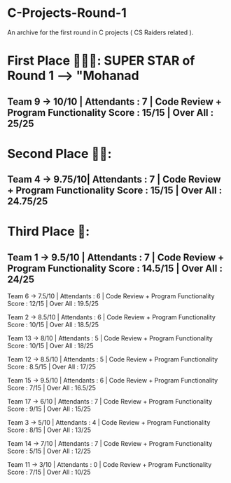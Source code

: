 # C-Projects-Round-1
An archive for the first round in C projects ( CS Raiders related ).

# First Place 🥇🥇🥇:    SUPER STAR of Round 1 --> "Mohanad 

  ## Team 9  -> 10/10  | Attendants : 7  |  Code Review + Program Functionality Score : 15/15    |   Over All : 25/25

# Second Place 🥈🥈:

  ## Team 4  -> 9.75/10| Attendants : 7  |  Code Review + Program Functionality Score : 15/15    |   Over All : 24.75/25

# Third Place 🥉:

  ## Team 1  -> 9.5/10 | Attendants : 7  |  Code Review + Program Functionality Score : 14.5/15  |   Over All : 24/25


Team 6  -> 7.5/10 | Attendants : 6  |  Code Review + Program Functionality Score : 12/15    |   Over All : 19.5/25

Team 2  -> 8.5/10 | Attendants : 6  |  Code Review + Program Functionality Score : 10/15    |   Over All : 18.5/25 

Team 13 -> 8/10   | Attendants : 5  |  Code Review + Program Functionality Score : 10/15    |   Over All : 18/25

Team 12 -> 8.5/10 | Attendants : 5  |  Code Review + Program Functionality Score : 8.5/15   |   Over All : 17/25

Team 15 -> 9.5/10 | Attendants : 6  |  Code Review + Program Functionality Score : 7/15     |   Over All : 16.5/25

Team 17 -> 6/10   | Attendants : 7  |  Code Review + Program Functionality Score : 9/15     |   Over All : 15/25

Team 3  -> 5/10   | Attendants : 4  |  Code Review + Program Functionality Score : 8/15     |   Over All : 13/25

Team 14 -> 7/10   | Attendants : 7  |  Code Review + Program Functionality Score : 5/15     |   Over All : 12/25

Team 11 -> 3/10   | Attendants : 0  |  Code Review + Program Functionality Score : 7/15     |   Over All : 10/25

